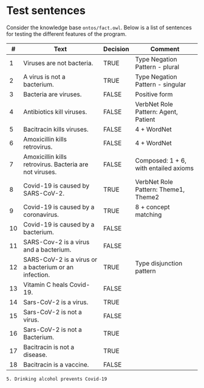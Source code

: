 # Test sentences

Consider the knowledge base `ontos/fact.owl`. Below is a list of sentences for testing the different features of the
program.

| #   | Text                                                    | Decision | Comment                               |
|-----|---------------------------------------------------------|----------|---------------------------------------|
| 1   | Viruses are not bacteria.                               | TRUE     | Type Negation Pattern - plural        |
| 2   | A virus is not a bacterium.                             | TRUE     | Type Negation Pattern - singular      |
| 3   | Bacteria are viruses.                                   | FALSE    | Positive form                         |
| 4   | Antibiotics kill viruses.                               | FALSE    | VerbNet Role Pattern: Agent, Patient  |
| 5   | Bacitracin kills viruses.                               | FALSE    | 4 + WordNet                           |
| 6   | Amoxicillin kills retrovirus.                           | FALSE    | 4 + WordNet                           |
| 7   | Amoxicillin kills retrovirus. Bacteria are not viruses. | FALSE    | Composed: 1 + 6, with entailed axioms |
| 8   | Covid-19 is caused by SARS-CoV-2.                       | TRUE     | VerbNet Role Pattern: Theme1, Theme2  |
| 9   | Covid-19 is caused by a coronavirus.                    | TRUE     | 8 + concept matching                  |
| 10  | Covid-19 is caused by a bacterium.                      | FALSE    ||
| 11  | SARS-Cov-2 is a virus and a bacterium.                  | FALSE    ||
| 12  | SARS-CoV-2 is a virus or a bacterium or an infection.   | TRUE     | Type disjunction pattern              |
| 13  | Vitamin C heals Covid-19.                               | FALSE    ||
| 14  | Sars-CoV-2 is a virus.                                  | TRUE     ||
| 15  | Sars-CoV-2 is not a virus.                              | FALSE    ||
| 16  | Sars-CoV-2 is not a Bacterium.                          | TRUE     ||
| 17  | Bacitracin is not a disease.                            | TRUE     ||
| 18  | Bacitracin is a vaccine.                                | FALSE    ||

    5. Drinking alcohol prevents Covid-19
